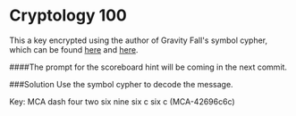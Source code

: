 # Cryptology 100

This a key encrypted using the author of Gravity Fall's symbol cypher, which can be found [here](http://gravityfalls.wikia.com/wiki/List_of_cryptograms) and [here](http://themysteryofgravityfalls.com/).

####The prompt for the scoreboard hint will be coming in the next commit.

###Solution
Use the symbol cypher to decode the message.

Key: MCA dash four two six nine six c six c (MCA-42696c6c)